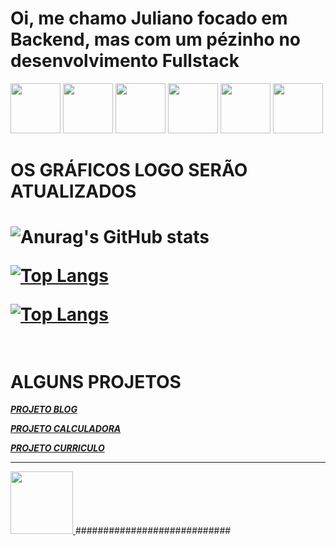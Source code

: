 <h1>Oi, me chamo Juliano
focado em Backend, mas com um pézinho no desenvolvimento Fullstack</h1>
<img src="https://cdn.jsdelivr.net/gh/devicons/devicon@latest/icons/javascript/javascript-original.svg" width="80">
<img src="https://cdn.jsdelivr.net/gh/devicons/devicon@latest/icons/html5/html5-original.svg" width="80">
<img src="https://cdn.jsdelivr.net/gh/devicons/devicon@latest/icons/css3/css3-original.svg" width="80">
<img src="https://cdn.jsdelivr.net/gh/devicons/devicon@latest/icons/docker/docker-plain-wordmark.svg" width="80">
<img src="https://cdn.jsdelivr.net/gh/devicons/devicon@latest/icons/git/git-original.svg" width="80">
<img src="https://cdn.jsdelivr.net/gh/devicons/devicon@latest/icons/csharp/csharp-original.svg" width="80">
<br>
<h1>OS GRÁFICOS LOGO SERÃO ATUALIZADOS<h1>


![Anurag's GitHub stats](https://github-readme-stats.vercel.app/api?username=Julianooutlook&theme=dark&show_icons=true)

[![Top Langs](https://github-readme-stats.vercel.app/api/top-langs/?username=Julianooutlook&layout=donut-vertical)](https://github.com/anuraghazra/github-readme-stats)

[![Top Langs](https://github-readme-stats.vercel.app/api/top-langs/?username=Julianooutlook)](https://github.com/Julianooutlook/github-readme-stats)
<br>
<br>
<h1>ALGUNS PROJETOS</h1>

[**_PROJETO BLOG_**](https://github.com/Julianooutlook/Blog-Project) 

[**_PROJETO CALCULADORA_**](https://github.com/Julianooutlook/Calculator-Project) 

[**_PROJETO CURRICULO_**](https://github.com/Julianooutlook/curriculo) 
<br>
<hr>
<a href="https://www.linkedin.com/in/juliano-cesar-874348279/">
    <img src="https://cdn.jsdelivr.net/gh/devicons/devicon@latest/icons/linkedin/linkedin-original.svg" width="100">
</a>
############################